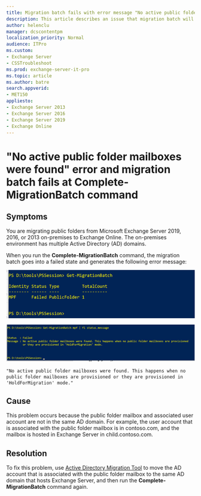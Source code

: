 ```yaml
---
title: Migration batch fails with error message "No active public folder mailboxes were found" at Complete-MigrationBatch command 
description: This article describes an issue that migration batch will fail with error message "No active public folder mailboxes were found" at Complete-MigrationBatch command, provides a resolution.
author: helenclu
manager: dcscontentpm
localization_priority: Normal
audience: ITPro
ms.custom: 
- Exchange Server
- CSSTroubleshoot
ms.prod: exchange-server-it-pro
ms.topic: article
ms.author: batre
search.appverid: 
- MET150
appliesto:
- Exchange Server 2013
- Exchange Server 2016
- Exchange Server 2019
- Exchange Online
---
```


# "No active public folder mailboxes were found" error and migration batch fails at Complete-MigrationBatch command

## Symptoms

You are migrating public folders from Microsoft Exchange Server 2019, 2016, or 2013 on-premises to Exchange Online. The on-premises environment has multiple Active Directory (AD) domains.

When you run the **Complete-MigrationBatch** command, the migration batch goes into a failed state and generates the following error message:

![Screenshot of Get-MigrationBatch-command](./media/migrationbatch-fails-no-public-folder-mailboxes/Get-MigrationBatch-command.png)

![Screenshot of Complete-MigrationBatch-error-message](./media/migrationbatch-fails-no-public-folder-mailboxes/Complete-MigrationBatch-error-message.png)

```
"No active public folder mailboxes were found. This happens when no public folder mailboxes are provisioned or they are provisioned in 'HoldForMigration' mode."
```

## Cause

This problem occurs because the public folder mailbox and associated user account are not in the same AD domain. For example, the user account that is associated with the public folder mailbox is in contoso.com, and the mailbox is hosted in Exchange Server in child.contoso.com.

## Resolution

To fix this problem, use [Active Directory Migration Tool](https://support.microsoft.com/help/4089459) to move the AD account that is associated with the public folder mailbox to the same AD domain that hosts Exchange Server, and then run the **Complete-MigrationBatch** command again.
